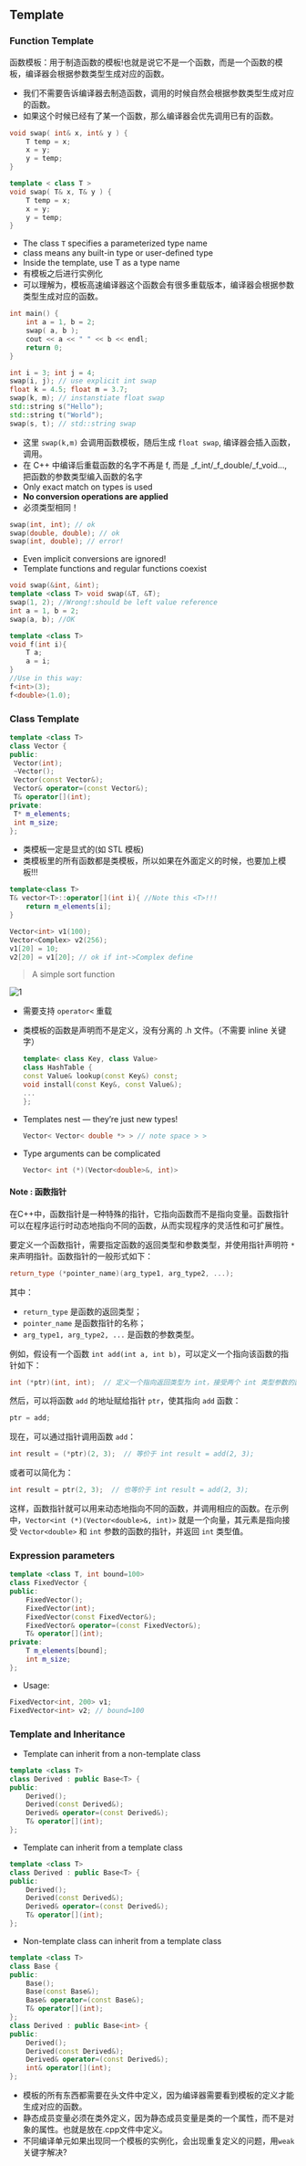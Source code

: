 ## Template
### Function Template
函数模板：用于制造函数的模板!也就是说它不是一个函数，而是一个函数的模板，编译器会根据参数类型生成对应的函数。

* 我们不需要告诉编译器去制造函数，调用的时候自然会根据参数类型生成对应的函数。
* 如果这个时候已经有了某一个函数，那么编译器会优先调用已有的函数。
```c++
void swap( int& x, int& y ) { 
    T temp = x; 
    x = y; 
    y = temp; 
}
```
```c++
template < class T > 
void swap( T& x, T& y ) { 
    T temp = x; 
    x = y; 
    y = temp; 
}
```

* The class `T` specifies a parameterized type name 
* class means any built-in type or user-defined type
* Inside the template, use T as a type name
* 有模板之后进行实例化
* 可以理解为，模板高速编译器这个函数会有很多重载版本，编译器会根据参数类型生成对应的函数。
```c++
int main() { 
    int a = 1, b = 2; 
    swap( a, b ); 
    cout << a << " " << b << endl; 
    return 0; 
}
```
```c++
int i = 3; int j = 4; 
swap(i, j); // use explicit int swap 
float k = 4.5; float m = 3.7; 
swap(k, m); // instanstiate float swap 
std::string s("Hello"); 
std::string t("World"); 
swap(s, t); // std::string swap 
```

* 这里 `swap(k,m)` 会调用函数模板，随后生成 `float swap`, 编译器会插入函数，调用。
* 在 C++ 中编译后重载函数的名字不再是 f, 而是 _f_int/_f_double/_f_void..., 把函数的参数类型编入函数的名字
* Only exact match on types is used
* **No conversion operations are applied**
* 必须类型相同！
```c++
swap(int, int); // ok 
swap(double, double); // ok 
swap(int, double); // error!
```

* Even implicit conversions are ignored!
* Template functions and regular functions coexist
```c++
void swap(&int, &int);
template <class T> void swap(&T, &T);
swap(1, 2); //Wrong!:should be left value reference
int a = 1, b = 2;
swap(a, b); //OK
```
```c++
template <class T>
void f(int i){
    T a;
    a = i;
}
//Use in this way:
f<int>(3);
f<double>(1.0);
```


### Class Template
```c++
template <class T> 
class Vector { 
public: 
 Vector(int); 
 ~Vector(); 
 Vector(const Vector&); 
 Vector& operator=(const Vector&); 
 T& operator[](int); 
private: 
 T* m_elements; 
 int m_size; 
};
```

* 类模板一定是显式的(如 STL 模板)
* 类模板里的所有函数都是类模板，所以如果在外面定义的时候，也要加上模板!!!
```c++
template<class T>
T& vector<T>::operator[](int i){ //Note this <T>!!!
    return m_elements[i];
}
```

```c++
Vector<int> v1(100); 
Vector<Complex> v2(256); 
v1[20] = 10; 
v2[20] = v1[20]; // ok if int->Complex define
```
> A simple sort function

![1](1.png)

* 需要支持 `operator<` 重载
* 类模板的函数是声明而不是定义，没有分离的 .h 文件。（不需要 inline 关键字）

    ```c++
    template< class Key, class Value> 
    class HashTable { 
    const Value& lookup(const Key&) const; 
    void install(const Key&, const Value&); 
    ... 
    }; 
    ```

* Templates nest — they’re just new types!
  ```c++
  Vector< Vector< double *> > // note space > >
  ```
* Type arguments can be complicated 
  ```c++
  Vector< int (*)(Vector<double>&, int)>
  ```

#### Note : 函数指针
在C++中，函数指针是一种特殊的指针，它指向函数而不是指向变量。函数指针可以在程序运行时动态地指向不同的函数，从而实现程序的灵活性和可扩展性。

要定义一个函数指针，需要指定函数的返回类型和参数类型，并使用指针声明符 `*` 来声明指针。函数指针的一般形式如下：

```cpp
return_type (*pointer_name)(arg_type1, arg_type2, ...);
```

其中：
- `return_type` 是函数的返回类型；
- `pointer_name` 是函数指针的名称；
- `arg_type1, arg_type2, ...` 是函数的参数类型。

例如，假设有一个函数 `int add(int a, int b)`，可以定义一个指向该函数的指针如下：

```cpp
int (*ptr)(int, int);  // 定义一个指向返回类型为 int，接受两个 int 类型参数的函数指针
```

然后，可以将函数 `add` 的地址赋给指针 `ptr`，使其指向 `add` 函数：

```cpp
ptr = add;
```

现在，可以通过指针调用函数 `add`：

```cpp
int result = (*ptr)(2, 3);  // 等价于 int result = add(2, 3);
```

或者可以简化为：

```cpp
int result = ptr(2, 3);  // 也等价于 int result = add(2, 3);
```

这样，函数指针就可以用来动态地指向不同的函数，并调用相应的函数。在示例中，`Vector<int (*)(Vector<double>&, int)>` 就是一个向量，其元素是指向接受 `Vector<double>` 和 `int` 参数的函数的指针，并返回 `int` 类型值。
### Expression parameters
```c++
template <class T, int bound=100>
class FixedVector {
public:
    FixedVector();
    FixedVector(int);
    FixedVector(const FixedVector&);
    FixedVector& operator=(const FixedVector&);
    T& operator[](int);
private:
    T m_elements[bound];
    int m_size;
};
```
 
* Usage:
```c++
FixedVector<int, 200> v1;
FixedVector<int> v2; // bound=100
```
### Template and Inheritance
* Template can inherit from a non-template class
```c++
template <class T>
class Derived : public Base<T> {
public:
    Derived();
    Derived(const Derived&);
    Derived& operator=(const Derived&);
    T& operator[](int);
};
```
* Template can inherit from a template class
```c++
template <class T>
class Derived : public Base<T> {
public:
    Derived();
    Derived(const Derived&);
    Derived& operator=(const Derived&);
    T& operator[](int);
};
```
* Non-template class can inherit from a template class
```c++
template <class T>
class Base {
public:
    Base();
    Base(const Base&);
    Base& operator=(const Base&);
    T& operator[](int);
};
class Derived : public Base<int> {
public:
    Derived();
    Derived(const Derived&);
    Derived& operator=(const Derived&);
    int& operator[](int);
};
```
* 模板的所有东西都需要在头文件中定义，因为编译器需要看到模板的定义才能生成对应的函数。
* 静态成员变量必须在类外定义，因为静态成员变量是类的一个属性，而不是对象的属性。也就是放在.cpp文件中定义。
* 不同编译单元如果出现同一个模板的实例化，会出现重复定义的问题，用`weak`关键字解决?